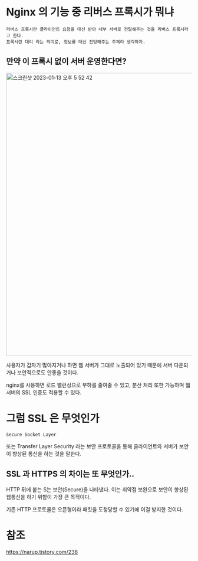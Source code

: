 # Nginx 의 기능 중 리버스 프록시가 뭐냐

    리버스 프록시란 클라이언트 요청을 대신 받아 내부 서버로 전달해주는 것을 리버스 프록시라고 한다. 
    프록시란 대리 라는 의미로, 정보를 대신 전당해주는 주체라 생각하자.

## 만약 이 프록시 없이 서버 운영한다면?
<img width="767" alt="스크린샷 2023-01-13 오후 5 52 42" src="https://user-images.githubusercontent.com/73810834/212278500-0edc2a97-2490-4728-af9a-c14cd25b1573.png">

사용자가 갑자기 많아지거나 하면 웹 서버가 그대로 노출되어 있기 때문에 서버 다운되거나 보안적으로도 안좋을 것이다. 

nginx를 사용하면 로드 밸런싱으로 부하를 줄여줄 수 있고, 분산 처리 또한 가능하며 웹서버의 SSL 인증도 적용할 수 있다.

# 그럼 SSL 은 무엇인가
    Secure Socket Layer
또는 
    Transfer Layer Security
라는 보안 프로토콜을 통해 클라이언트와 서버가 보안이 향상된 통신을 하는 것을 말한다.

## SSL 과 HTTPS 의 차이는 또 무엇인가..

HTTP 뒤에 붙는 S는 보안(Secure)을 나타낸다.
이는 취약점 보완으로 보안이 향상된 웹통신을 하기 위함이 가장 큰 목적이다.

기존 HTTP 프로토콜은 오픈형이라 패킷을 도청당할 수 있기에 이걸 방지한 것이다.



# 참조
https://narup.tistory.com/238